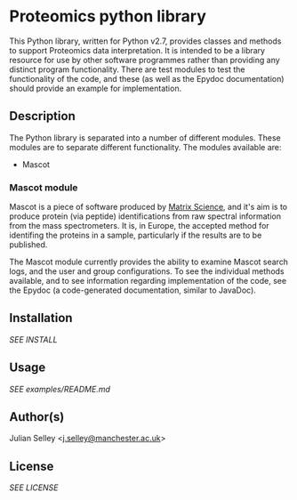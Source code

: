 # Proteomics python library

This Python library, written for Python v2.7, provides classes and methods to
support Proteomics data interpretation. It is intended to be a library resource
for use by other software programmes rather than providing any distinct program
functionality. There are test modules to test the functionality of the code,
and these (as well as the Epydoc documentation) should provide an example for
implementation.

## Description

The Python library is separated into a number of different modules. These
modules are to separate different functionality. The modules available are:
  * Mascot

### Mascot module

Mascot is a piece of software produced by [Matrix
Science](http://www.matrixscience.com), and it's aim is to produce protein (via
peptide) identifications from raw spectral information from the mass
spectrometers. It is, in Europe, the accepted method for identifing the
proteins in a sample, particularly if the results are to be published.

The Mascot module currently provides the ability to examine Mascot search logs,
and the user and group configurations. To see the individual methods available,
and to see information regarding implementation of the code, see the Epydoc (a
code-generated documentation, similar to JavaDoc).

## Installation

*SEE INSTALL*

## Usage

*SEE examples/README.md*

## Author(s)

Julian Selley <[j.selley@manchester.ac.uk](mailto:j.selley@manchester.ac.uk)>

## License

*SEE LICENSE*
